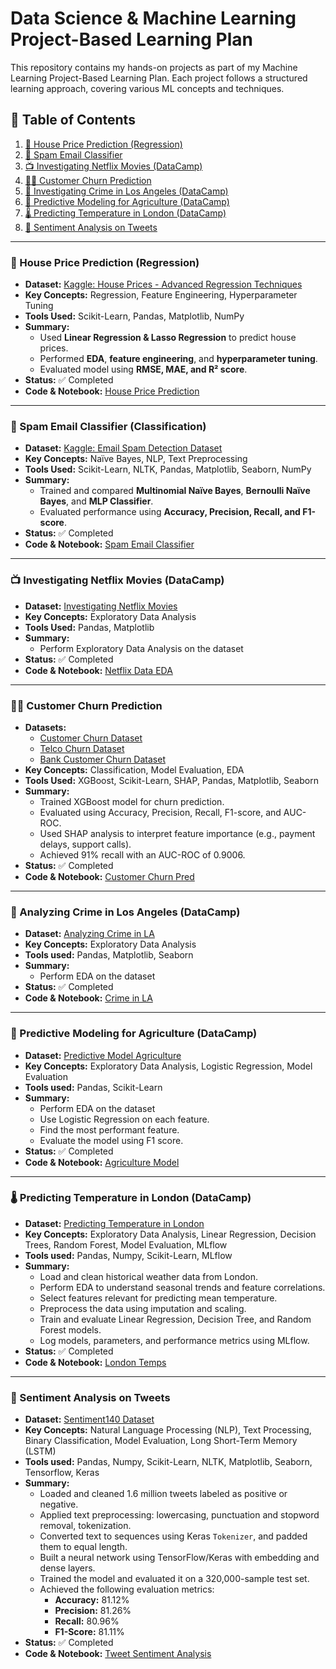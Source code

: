 # **Data Science & Machine Learning Project-Based Learning Plan**
This repository contains my hands-on projects as part of my Machine Learning Project-Based Learning Plan. Each project follows a structured learning approach, covering various ML concepts and techniques.

## 📖 Table of Contents  
1. [🏡 House Price Prediction (Regression)](https://github.com/julsCadenas/DS-ML-Projects/tree/main/HousePricePrediction)  
2. [📧 Spam Email Classifier](https://github.com/julsCadenas/DS-ML-Projects/tree/main/SpamEmailClassifier)  
3. [📺 Investigating Netflix Movies (DataCamp)](https://github.com/julsCadenas/DS-ML-Projects/tree/main/InvestigateNetflixMovies)
4. [🙍‍♂️ Customer Churn Prediction](https://github.com/julsCadenas/DS-ML-Projects/tree/main/CustomerChurnPrediction)
5. [👮 Investigating Crime in Los Angeles (DataCamp)](https://github.com/julsCadenas/DS-ML-Projects/tree/main/CrimesInLA)
6. [🌾 Predictive Modeling for Agriculture (DataCamp)](https://github.com/julsCadenas/DS-ML-Projects/tree/main/PredictiveModelAgriculture)
7. [🌡️ Predicting Temperature in London (DataCamp)](https://github.com/julsCadenas/DS-ML-Projects/tree/main/LondonTemps)
8. [🐤 Sentiment Analysis on Tweets](https://github.com/julsCadenas/DS-ML-Projects/tree/main/TwtSentimentAnalysis)
---

### **🏡 House Price Prediction (Regression)**  
- **Dataset:** [Kaggle: House Prices - Advanced Regression Techniques](https://www.kaggle.com/competitions/house-prices-advanced-regression-techniques)  
- **Key Concepts:** Regression, Feature Engineering, Hyperparameter Tuning  
- **Tools Used:** Scikit-Learn, Pandas, Matplotlib, NumPy  
- **Summary:**  
  - Used **Linear Regression & Lasso Regression** to predict house prices.  
  - Performed **EDA**, **feature engineering**, and **hyperparameter tuning**.  
  - Evaluated model using **RMSE, MAE, and R² score**.  
- **Status:** ✅ Completed  
- **Code & Notebook:** [House Price Prediction](https://github.com/julsCadenas/DS-ML-Projects/tree/main/HousePricePrediction)  

---

### **📧 Spam Email Classifier (Classification)**  
- **Dataset:** [Kaggle: Email Spam Detection Dataset](https://www.kaggle.com/datasets/shantanudhakadd/email-spam-detection-dataset-classification)  
- **Key Concepts:** Naïve Bayes, NLP, Text Preprocessing  
- **Tools Used:** Scikit-Learn, NLTK, Pandas, Matplotlib, Seaborn, NumPy  
- **Summary:**  
  - Trained and compared **Multinomial Naïve Bayes**, **Bernoulli Naïve Bayes**, and **MLP Classifier**.  
  - Evaluated performance using **Accuracy, Precision, Recall, and F1-score**.  
- **Status:** ✅ Completed  
- **Code & Notebook:** [Spam Email Classifier](https://github.com/julsCadenas/DS-ML-Projects/tree/main/SpamEmailClassifier)  

---

### **📺 Investigating Netflix Movies (DataCamp)**
- **Dataset:** [Investigating Netflix Movies](https://app.datacamp.com/learn/projects/investigating_netflix/guided/Python)  
- **Key Concepts:** Exploratory Data Analysis  
- **Tools Used:** Pandas, Matplotlib  
- **Summary:**  
  - Perform Exploratory Data Analysis on the dataset
- **Status:** ✅ Completed 
- **Code & Notebook:** [Netflix Data EDA](https://github.com/julsCadenas/DS-ML-Projects/tree/main/InvestigateNetflixMovies)  

---

### **🙍‍♂️ Customer Churn Prediction**
- **Datasets:**
  - [Customer Churn Dataset](https://www.kaggle.com/datasets/muhammadshahidazeem/customer-churn-dataset)  
  - [Telco Churn Dataset](https://www.kaggle.com/datasets/mnassrib/telecom-churn-datasets)  
  - [Bank Customer Churn Dataset](https://www.kaggle.com/datasets/gauravtopre/bank-customer-churn-dataset)  
- **Key Concepts:** Classification, Model Evaluation, EDA  
- **Tools Used:** XGBoost, Scikit-Learn, SHAP, Pandas, Matplotlib, Seaborn  
- **Summary:**  
  - Trained XGBoost model for churn prediction.
  - Evaluated using Accuracy, Precision, Recall, F1-score, and AUC-ROC.
  - Used SHAP analysis to interpret feature importance (e.g., payment delays, support calls).
  - Achieved 91% recall with an AUC-ROC of 0.9006.
- **Status:** ✅ Completed
- **Code & Notebook:** [Customer Churn Pred](https://github.com/julsCadenas/DS-ML-Projects/tree/main/CustomerChurnPrediction)  

---

### **👮 Analyzing Crime in Los Angeles (DataCamp)**
- **Dataset:** [Analyzing Crime in LA](https://app.datacamp.com/learn/projects/investigating_netflix/guided/Python)
- **Key Concepts:** Exploratory Data Analysis
- **Tools used:** Pandas, Matplotlib, Seaborn
- **Summary:**
  - Perform EDA on the dataset
- **Status:** ✅ Completed
- **Code & Notebook:** [Crime in LA](https://github.com/julsCadenas/DS-ML-Projects/tree/main/CrimesInLA)

---

### **🌾 Predictive Modeling for Agriculture (DataCamp)**
- **Dataset:** [Predictive Model Agriculture](https://app.datacamp.com/learn/projects/1772)
- **Key Concepts:** Exploratory Data Analysis, Logistic Regression, Model Evaluation
- **Tools used:** Pandas, Scikit-Learn
- **Summary:**
  - Perform EDA on the dataset
  - Use Logistic Regression on each feature.
  - Find the most performant feature.
  - Evaluate the model using F1 score.
- **Status:** ✅ Completed
- **Code & Notebook:** [Agriculture Model](https://github.com/julsCadenas/DS-ML-Projects/tree/main/PredictiveModelAgriculture)

---

### **🌡️ Predicting Temperature in London (DataCamp)**
- **Dataset:** [Predicting Temperature in London](https://app.datacamp.com/learn/projects/predicting_temperature_in_london/guided/Python)
- **Key Concepts:** Exploratory Data Analysis, Linear Regression, Decision Trees, Random Forest, Model Evaluation, MLflow
- **Tools used:** Pandas, Numpy, Scikit-Learn, MLflow
- **Summary:**
  - Load and clean historical weather data from London.
  - Perform EDA to understand seasonal trends and feature correlations.
  - Select features relevant for predicting mean temperature.
  - Preprocess the data using imputation and scaling.
  - Train and evaluate Linear Regression, Decision Tree, and Random Forest models.
  - Log models, parameters, and performance metrics using MLflow.
- **Status:** ✅ Completed
- **Code & Notebook:** [London Temps](https://github.com/julsCadenas/DS-ML-Projects/tree/main/LondonTemps)

---

### **🐤 Sentiment Analysis on Tweets**
- **Dataset:** [Sentiment140 Dataset](https://www.kaggle.com/datasets/kazanova/sentiment140/code)
- **Key Concepts:** Natural Language Processing (NLP), Text Processing, Binary Classification, Model Evaluation, Long Short-Term Memory (LSTM) 
- **Tools used:**  Pandas, Numpy, Scikit-Learn, NLTK, Matplotlib, Seaborn, Tensorflow, Keras
- **Summary:**
  - Loaded and cleaned 1.6 million tweets labeled as positive or negative.
  - Applied text preprocessing: lowercasing, punctuation and stopword removal, tokenization.
  - Converted text to sequences using Keras `Tokenizer`, and padded them to equal length.
  - Built a neural network using TensorFlow/Keras with embedding and dense layers.
  - Trained the model and evaluated it on a 320,000-sample test set.
  - Achieved the following evaluation metrics:
    - **Accuracy:** 81.12%
    - **Precision:** 81.26%
    - **Recall:** 80.96%
    - **F1-Score:** 81.11%
- **Status:** ✅ Completed
- **Code & Notebook:** [Tweet Sentiment Analysis](https://github.com/julsCadenas/DS-ML-Projects/tree/main/TwtSentimentAnalysis)